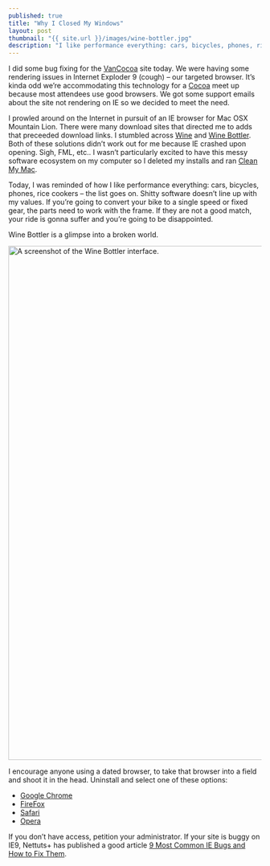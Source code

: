 ```yaml
---
published: true
title: "Why I Closed My Windows"
layout: post
thumbnail: "{{ site.url }}/images/wine-bottler.jpg"
description: "I like performance everything: cars, bicycles, phones, rice cookers, etc.. Wine and Wine Bottler don’t line up with my values."
---
```

I did some bug fixing for the [VanCocoa](http://www.vancocoa.com) site today. We were having some rendering issues in Internet Exploder 9 (cough) – our targeted browser. It’s kinda odd we’re accommodating this technology for a [Cocoa](https://developer.apple.com/technologies/mac/cocoa.html) meet up because most attendees use good browsers. We got some support emails about the site not rendering on IE so we decided to meet the need.

I prowled around on the Internet in pursuit of an IE browser for Mac OSX Mountain Lion. There were many download sites that directed me to adds that preceeded download links. I stumbled across [Wine](http://wiki.winehq.org/MacOSX) and [Wine Bottler](http://winebottler.kronenberg.org/). Both of these solutions didn’t work out for me because IE crashed upon opening. Sigh, FML, etc.. I wasn’t particularly excited to have this messy software ecosystem on my computer so I deleted my installs and ran [Clean My Mac](http://macpaw.com/cleanmymac).

Today, I was reminded of how I like performance everything: cars, bicycles, phones, rice cookers – the list goes on. Shitty software doesn’t line up with my values. If you’re going to convert your bike to a single speed or fixed gear, the parts need to work with the frame. If they are not a good match, your ride is gonna suffer and you’re going to be disappointed.

Wine Bottler is a glimpse into a broken world.

<img src="{{ site.url }}/images/wine-bottler.jpg" alt="A screenshot of the Wine Bottler interface." width="1024"/>

I encourage anyone using a dated browser, to take that browser into a field and shoot it in the head. Uninstall and select one of these options:

<ul class="list">
<li><a href="https://www.google.com/intl/en/chrome/browser/" target="_blank">Google Chrome</a></li>
<li><a href="http://www.mozilla.org/en-US/firefox/new/" target="_blank">FireFox</a></li>
<li><a href="http://support.apple.com/kb/dl1531" taget="_blank">Safari</a></li>
<li><a href="http://www.opera.com/computer/mac" target="_blank">Opera</a></li>
</ul>

If you don’t have access, petition your administrator. If your site is buggy on IE9, Nettuts+ has published a good article [9 Most Common IE Bugs and How to Fix Them](http://net.tutsplus.com/tutorials/html-css-techniques/9-most-common-ie-bugs-and-how-to-fix-them/).